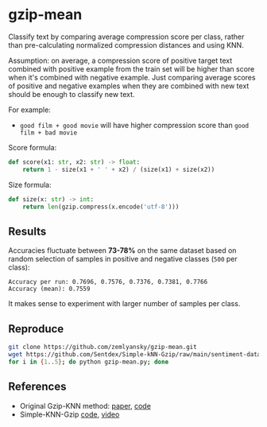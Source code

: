 # gzip-mean

Classify text by comparing average compression score per class, rather than pre-calculating normalized compression distances and using KNN.

Assumption: on average, a compression score of positive target text combined with positive example from the train set will be higher than score when it's combined with negative example. Just comparing average scores of positive and negative examples when they are combined with new text should be enough to classify new text.

For example:

- `good film + good movie` will have higher compression score than `good film + bad movie`

Score formula:
```python
def score(x1: str, x2: str) -> float:
    return 1 - size(x1 + ' ' + x2) / (size(x1) + size(x2))
```

Size formula:
```python
def size(x: str) -> int:
    return len(gzip.compress(x.encode('utf-8')))
```

## Results
Accuracies fluctuate between **73-78%** on the same dataset based on random selection of samples in positive and negative classes (`500` per class):

```text
Accuracy per run: 0.7696, 0.7576, 0.7376, 0.7381, 0.7766
Accuracy (mean): 0.7559
```

It makes sense to experiment with larger number of samples per class.

## Reproduce

```bash
git clone https://github.com/zemlyansky/gzip-mean.git
wget https://github.com/Sentdex/Simple-kNN-Gzip/raw/main/sentiment-dataset-10000.pickle
for i in {1..5}; do python gzip-mean.py; done
```

## References

- Original Gzip-KNN method: [paper](https://aclanthology.org/2023.findings-acl.426.pdf), [code](https://github.com/bazingagin/npc_gzip)
- Simple-KNN-Gzip [code](https://github.com/Sentdex/Simple-kNN-Gzip), [video](https://www.youtube.com/watch?v=jkdWzvMOPuo)